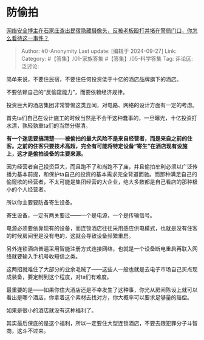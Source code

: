 # 防偷拍
[网络安全博主在石家庄查出民宿隐藏摄像头，反被老板殴打并堵在警局门口，你怎么看待这一事件？](https://www.zhihu.com/question/668017908/answer/3644760285)

> Author: #0-Anonymity
> Last update: [编辑于 2024-09-27]
> Link:
> Category: #【答集】/01-家族答集 #【答集】/05-科学答集 
> Tag: 
> 评论区:
> 泛讨论:

简单来说，不要住民宿，不要住任何投资低于十亿的酒店品牌旗下的酒店。

不要依赖自己的“反偷窥能力”，而要依赖经济规律。

投资巨大的酒店集团非常警惕这类丑闻，对电路、网络的设计方面有一定的考虑。

首先ta们自己在设计施工的时候当然是不会干这种蠢事的，一旦曝光，十亿投资打水漂，孰轻孰重ta们的当然分得清。

**有一个迷思要搞清楚——被偷拍的最大风险不是来自经营者，而是来自之前的住客。之前的住客只要技术高超，完全有可能将特定设备“寄生”在酒店现有设施上，这才是偷拍设备的主要来源。**

因为经营者自己投资巨大，而且跑不了和尚跑不了庙，并且偷拍牟利必须以广泛传播为基本前提，和保护ta自己的投资的基本需求完全背道而驰。而那种满足自己的偷窥欲的经营者，不太可能是集团经营的大企业，绝大多数都是自己看店的那种极小的个人经营者。

所以你主要要防备寄生设备。

寄生设备，一定有两关要过——一个是电源，一个是传输信号。

电源必须要依靠现有的设备，而连锁酒店往往采用感应供电模式，也就是没有住客的时候房间里是没有电的，这就会导致设备频繁重启。

另外连锁酒店普遍采用智能注册方式连接网络，也就是一个设备断电重启再联入网络就要输入手机号收短信之类。

这两招就难住了大部分的业余毛贼了——这些人一般也就是去电子市场自己买点现成装备，要定制到这个程度，对ta们有难度。

最重要的是——如果你住大酒店还是不幸发生了这种事，你光从房间陈设上就可以看出是哪个酒店，你拿着这个素材去找对方，你大概率可以要求足够量的赔偿。

如果是很小的酒店就没有这种福利了。

其实最后保底的是这个福利，所以一定要住大型连锁酒店，不要去跟犯罪分子斗智商，这斗不过来。